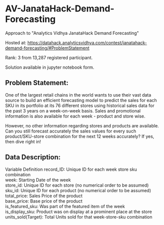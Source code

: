 # AV-JanataHack-Demand-Forecasting
Approach to "Analytics Vidhya JanataHack Demand Forecasting"

Hosted at: https://datahack.analyticsvidhya.com/contest/janatahack-demand-forecasting/#ProblemStatement

Rank: 3 from 13,287 registered participant.

Solution available in jupyter notebook form.

## Problem Statement:

One of the largest retail chains in the world wants to use their vast data source to build an efficient forecasting model to predict the sales for each SKU in its portfolio at its 76 different stores using historical sales data for the past 3 years on a week-on-week basis. Sales and promotional information is also available for each week - product and store wise. 

However, no other information regarding stores and products are available. Can you still forecast accurately the sales values for every such product/SKU-store combination for the next 12 weeks accurately? If yes, then dive right in!

## Data Description:

Variable	Definition
record_ID:          Unique ID for each week store sku combination <br />
week:     	        Starting Date of the week <br />
store_id:           Unique ID for each store (no numerical order to be assumed) <br />
sku_id:             Unique ID for each product (no numerical order to be assumed) <br />
total_price:	      Sales Price of the product  <br />
base_price: 	      Base price of the product <br />
is_featured_sku:	  Was part of the featured item of the week <br />
is_display_sku:	    Product was on display at a prominent place at the store <br />
units_sold(Target): Total Units sold for that week-store-sku combination <br />



